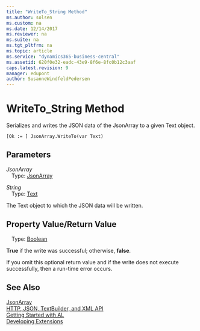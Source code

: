 ```yaml
---
title: "WriteTo_String Method"
ms.author: solsen
ms.custom: na
ms.date: 12/14/2017
ms.reviewer: na
ms.suite: na
ms.tgt_pltfrm: na
ms.topic: article
ms.service: "dynamics365-business-central"
ms.assetid: 620f0e32-eadc-43e9-8f6e-8fc0b12c3aaf
caps.latest.revision: 9
manager: edupont
author: SusanneWindfeldPedersen
---
```


 

# WriteTo_String Method
Serializes and writes the JSON data of the JsonArray to a given Text object.

```
[Ok := ] JsonArray.WriteTo(var Text)
```

## Parameters
*JsonArray*  
&emsp;Type: [JsonArray](jsonarray-class.md)

*String*  
&emsp;Type: [Text](../datatypes/devenv-text-data-type.md)

The Text object to which the JSON data will be written.

## Property Value/Return Value
&emsp;Type: [Boolean](../datatypes/devenv-boolean-data-type.md)

**True** if the write was successful; otherwise, **false**.

If you omit this optional return value and if the write does not execute successfully, then a run-time error occurs.

## See Also
[JsonArray](jsonarray-class.md)  
[HTTP, JSON, TextBuilder, and XML API](../devenv-restapi-overview.md)  
[Getting Started with AL](../devenv-get-started.md)  
[Developing Extensions](../devenv-dev-overview.md)
